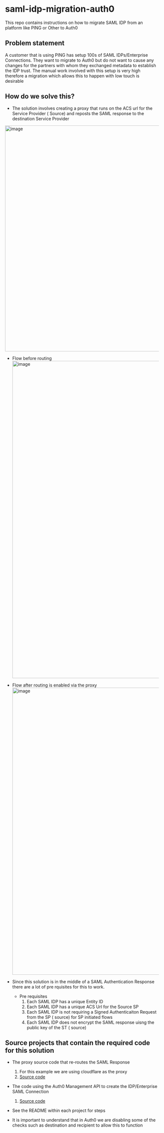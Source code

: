 # saml-idp-migration-auth0
This repo contains instructions on how to migrate SAML IDP from an platform like PING or Other to Auth0


## Problem statement
A customer that is using PING has setup 100s of SAML IDPs/Enterprise Connections. They want to migrate to Auth0 but do not want to cause any changes for the partners with whom they exchanged metadata to establish the IDP trust. The manual work involved with this setup is very high therefore a migration which allows this to happen with low touch is desirable


## How do we solve this?
  
    
  - The solution involves creating a proxy that runs on the ACS url for the Service Provider ( Source) and reposts the SAML response to the destination Service Provider
  
  <img width="738" alt="image" src="https://user-images.githubusercontent.com/7750618/182960288-2f84d4f6-4175-4a5e-b88f-001d956e791d.png">
  
  
  - Flow before routing
    <img width="1037" alt="image" src="https://user-images.githubusercontent.com/7750618/182974049-ea7ff3db-bcc9-4bdc-b127-88d037dad5d2.png">

  - Flow after routing is enabled via the proxy
    <img width="938" alt="image" src="https://user-images.githubusercontent.com/7750618/182973929-b3ace148-447d-4843-b57e-82d90e0c9d8a.png">

  
  
  - Since this solution is in the middle of a SAML Authentication Response there are a lot of pre rquisites for this to work.
    - Pre requisites
      1. Each SAML IDP has a unique Entity ID
      2. Each SAML IDP has a unique ACS Url for the Source SP
      3. Each SAML IDP is not requiring a Signed Authenticaiton Request from the SP ( source) for SP initiated flows
      4. Each SAML IDP does not encrypt the SAML response uisng the public key of the ST ( source)
      
      
  ## Source projects that contain the required code for this solution
  
  - The proxy source code that re-routes the SAML Response
    1. For this example we are using cloudflare as the proxy
    2. [Source code](https://github.com/pushpabrol/cf-worker-saml-proxy-externalsp-auth0)

  - The code using the Auth0 Management API to create the IDP/Enterprise SAML Connection
    1. [Source code](https://github.com/pushpabrol/auth0-create-saml-connection)

  - See the README within each project for steps
  - It is important to understand that in Auth0 we are disabling some of the checks such as destination and recipient to allow this to function

    
    
      
   
      
      
      


